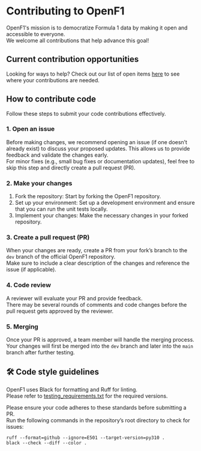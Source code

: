 # Contributing to OpenF1

OpenF1's mission is to democratize Formula 1 data by making it open and accessible to everyone.<br />
We welcome all contributions that help advance this goal!

## Current contribution opportunities

Looking for ways to help? Check out our list of open items [here](https://github.com/br-g/openf1/discussions/127)
to see where your contributions are needed.

## How to contribute code

Follow these steps to submit your code contributions effectively.

### 1. Open an issue

Before making changes, we recommend opening an issue (if one doesn’t already exist) to
discuss your proposed updates. This allows us to provide feedback and validate the changes early.<br />
For minor fixes (e.g., small bug fixes or documentation updates), feel free to skip this
step and directly create a pull request (PR).

### 2. Make your changes

1. Fork the repository: Start by forking the OpenF1 repository.
2. Set up your environment: Set up a development environment and ensure that you can run the unit tests locally.
3. Implement your changes: Make the necessary changes in your forked repository.

### 3. Create a pull request (PR)

When your changes are ready, create a PR from your fork’s branch to the `dev` branch of
the official OpenF1 repository.<br />
Make sure to include a clear description of the changes and reference the issue (if applicable).

### 4. Code review

A reviewer will evaluate your PR and provide feedback.<br />
There may be several rounds of comments and code changes before the pull request gets
approved by the reviewer.

### 5. Merging

Once your PR is approved, a team member will handle the merging process.<br />
Your changes will first be merged into the `dev` branch and later into the `main` branch
after further testing.

## 🛠️ Code style guidelines

OpenF1 uses Black for formatting and Ruff for linting.<br />
Please refer to [testing_requirements.txt](https://github.com/br-g/openf1/blob/main/testing_requirements.txt)
for the required versions.

Please ensure your code adheres to these standards before submitting a PR.<br />
Run the following commands in the repository’s root directory to check for issues:

```
ruff --format=github --ignore=E501 --target-version=py310 .
black --check --diff --color .
```
